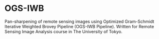 # OGS-IWB
Pan-sharpening of remote sensing images using Optimized Gram-Schmidt Iterative Weighted Brovey Pipeline (OGS-IWB Pipeline).
Written for Remote Sensing Image Analysis course in The University of Tokyo.
